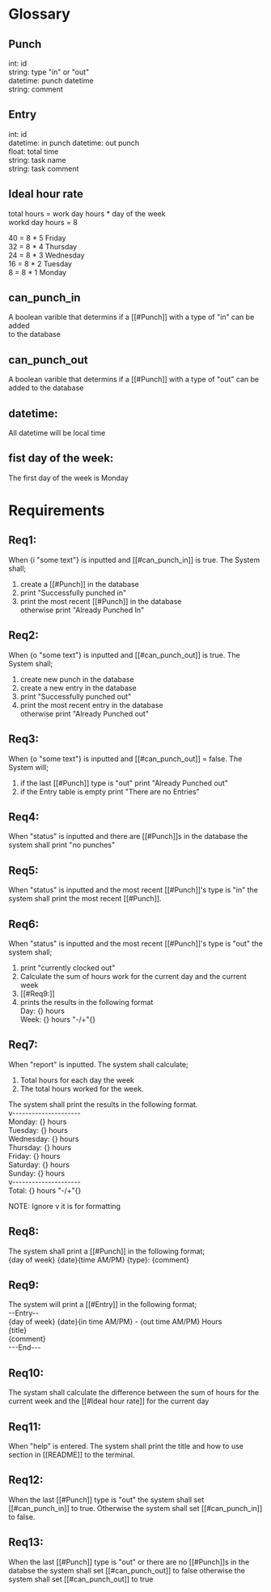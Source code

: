 # Glossary  

## Punch
int:      id  
string:   type "in" or "out"  
datetime: punch datetime  
string:   comment  


## Entry
int:      id  
datetime: in punch
datetime: out punch  
float:    total time  
string:   task name  
string:   task comment  


## Ideal hour rate  
total hours = work day hours * day of the week  
workd day hours = 8  

40 = 8 * 5 Friday  
32 = 8 * 4 Thursday  
24 = 8 * 3 Wednesday  
16 = 8 * 2 Tuesday  
 8 = 8 * 1 Monday  


## can_punch_in  
A boolean varible that determins if a [[#Punch]] with a type of "in" can be added  
to the database  


## can_punch_out  
A boolean varible that determins if a [[#Punch]] with a type of "out" can be  
added to the database


## datetime:
All datetime will be local time  


## fist day of the week:
The first day of the week is Monday  


# Requirements

## Req1:
When {i "some text"} is inputted and [[#can_punch_in]] is true. The System shall;  
1. create a [[#Punch]] in the database
2. print "Successfully punched in"  
3. print the most recent [[#Punch]] in the database  
otherwise
print "Already Punched In"


## Req2: 
When {o "some text"} is inputted and [[#can_punch_out]] is true. The System shall;  
1. create new punch in the database  
2. create a new entry in the database  
3. print "Successfully punched out"  
4. print the most recent entry in the database  
otherwise
print "Already Punched out"


## Req3: 
When {o "some text"} is inputted and [[#can_punch_out]] = false. The System will;  
1. if the last [[#Punch]] type is "out" print "Already Punched out"   
2. if the Entry table is empty print "There are no Entries"   


## Req4:
When "status" is inputted and there are [[#Punch]]s in the database the system 
shall print "no punches"


## Req5:
When "status" is inputted and the most recent [[#Punch]]'s type is "in" the  
system shall print the most recent [[#Punch]].  


## Req6:
When "status" is inputted and the most recent [[#Punch]]'s type is "out" the 
system shall;
1. print "currently clocked out"
2. Calculate the sum of hours work for the current day and the current week  
3. [[#Req9:]]
5. prints the results in the following format  
   Day:  {} hours  
   Week: {} hours "-/+"{}  


## Req7:
When "report" is inputted. The system shall calculate;
1. Total hours for each day the week
2. The total hours worked for the week.

The system shall print the  results in the following format.  
v---------------------  
Monday:     {} hours  
Tuesday:    {} hours  
Wednesday:  {} hours  
Thursday:   {} hours  
Friday:     {} hours  
Saturday:   {} hours  
Sunday:     {} hours  
v---------------------   
Total:      {} hours "-/+"{}

NOTE: Ignore v it is for formatting  


## Req8:
The system shall print a [[#Punch]] in the following format;  
{day of week} {date}{time AM/PM} {type}: {comment}  


## Req9:
The system will print a [[#Entry]] in the following format;  
--Entry--   
{day of week} {date}{in time AM/PM} - {out time AM/PM} Hours  
{title}  
{comment}  
---End---  


## Req10:
The systam shall calculate the difference between the sum of hours for the
current week and the [[#Ideal hour rate]] for the current day
 

## Req11:
When "help" is entered. The system shall print the title and how to use
section in [[README]] to the terminal.


## Req12:
When the last [[#Punch]] type is "out" the system shall set [[#can_punch_in]]
to true. Otherwise the system shall set [[#can_punch_in]] to false.


## Req13:
When the last [[#Punch]] type is "out" or there are no [[#Punch]]s in the databse
the system shall set [[#can_punch_out]] to false otherwise the system shall set
[[#can_punch_out]] to true

